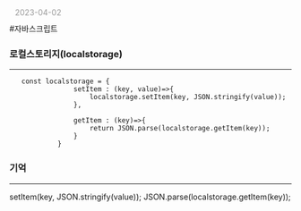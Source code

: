 <p id="today" style="color:#999; margin:10px 0 10px 10px">
  2023-04-02
</p>
#자바스크립트 

### 로컬스토리지(localstorage)
---
```
   const localstorage = {
                setItem : (key, value)=>{
                    localstorage.setItem(key, JSON.stringify(value));
                },

                getItem : (key)=>{
                    return JSON.parse(localstorage.getItem(key));
                }
            }
```


### 기억
---
setItem(key, JSON.stringify(value));
JSON.parse(localstorage.getItem(key));

